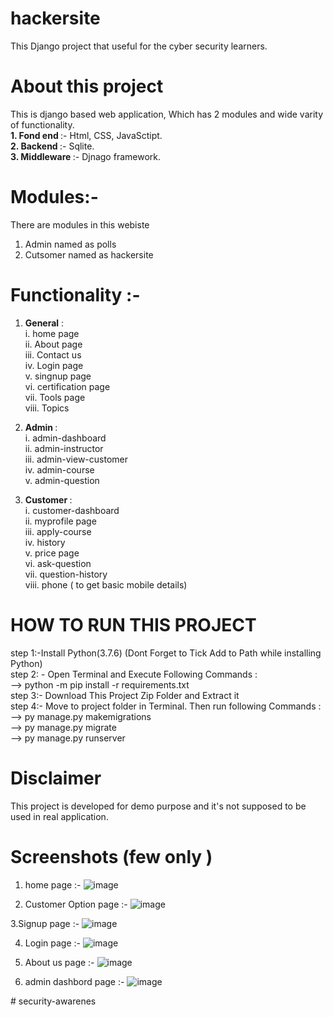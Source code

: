 # hackersite
This Django project that useful for the cyber security learners. 

# About this project
This is django based web application, Which has 2  modules and wide varity of functionality. </br>
<b> 1. Fond end </b> :- Html, CSS, JavaSctipt. </br>
<b> 2. Backend </b> :- Sqlite. </br>
<b> 3. Middleware </b> :- Djnago framework. </br> 

# Modules:- 
There are modules in this webiste </br>
1. Admin named as polls </br>
2. Cutsomer named as hackersite </br>

# Functionality :- 
1. <b> General</b> :<br>
i. home page <br>
ii. About page <br>
iii. Contact us <br>
iv. Login page <br>
v. singnup page <br>
vi. certification page <br>
vii. Tools page <br>
viii. Topics <br>

2. <b> Admin </b> : <br>
i. admin-dashboard <br>
ii. admin-instructor <br>
iii. admin-view-customer <br>
iv. admin-course <br>
v. admin-question <br>

3. <b> Customer </b> : <br>
i. customer-dashboard <br>
ii. myprofile page <br>
iii. apply-course <br>
iv. history <br>
v. price page <br>
vi. ask-question <br>
vii. question-history <br>
viii. phone ( to get basic mobile details) <br> 

# HOW TO RUN THIS PROJECT
step 1:-Install Python(3.7.6) (Dont Forget to Tick Add to Path while installing Python)<br>
step 2: - Open Terminal and Execute Following Commands : <br>
          --> python -m pip install -r requirements.txt <br>
step 3:- Download This Project Zip Folder and Extract it <br>
step 4:- Move to project folder in Terminal. Then run following Commands : <br>
         --> py manage.py makemigrations <br>
         -->  py manage.py migrate <br>
         -->   py manage.py runserver <br>
         
# Disclaimer
This project is developed for demo purpose and it's not supposed to be used in real application.



# Screenshots (few only )

1. home page :-
![image](https://user-images.githubusercontent.com/90019941/219256228-d2e8a1ea-f5d6-4afc-af67-eb6bcf477b3c.png)

2. Customer Option page :-
![image](https://user-images.githubusercontent.com/90019941/219256452-9dd81f72-8945-47ca-afd0-66a449185eaa.png)

3.Signup page :-
![image](https://user-images.githubusercontent.com/90019941/219256533-7df23da5-aa2a-454b-a05c-6f18691ddbb3.png)

4. Login page :-
![image](https://user-images.githubusercontent.com/90019941/219256601-db6f98ce-8771-419f-bd37-46d46ec2ba05.png)

5. About us page :-
![image](https://user-images.githubusercontent.com/90019941/219256699-d4b2b35d-e900-44e2-b935-c71f3850cda6.png)

6. admin dashbord page :-
![image](https://user-images.githubusercontent.com/90019941/219256740-1ff745d6-95cd-4ab1-a477-03cc71a541a5.png)




#   s e c u r i t y - a w a r e n e s  
 